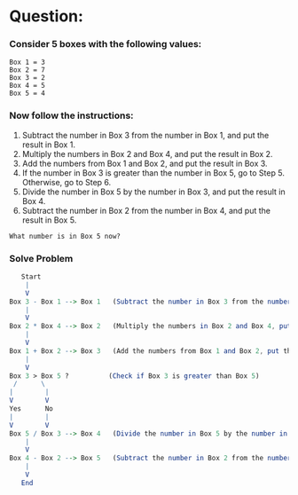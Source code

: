 # Question:

### Consider 5 boxes with the following values:

```text
Box 1 = 3
Box 2 = 7
Box 3 = 2
Box 4 = 5
Box 5 = 4
```

### Now follow the instructions:

1. Subtract the number in Box 3 from the number in Box 1, and put the result in Box 1.
2. Multiply the numbers in Box 2 and Box 4, and put the result in Box 2.
3. Add the numbers from Box 1 and Box 2, and put the result in Box 3.
4. If the number in Box 3 is greater than the number in Box 5, go to Step 5. Otherwise, go to Step 6.
5. Divide the number in Box 5 by the number in Box 3, and put the result in Box 4.
6. Subtract the number in Box 2 from the number in Box 4, and put the result in Box 5.

`What number is in Box 5 now?`

### Solve Problem

```mathematica
   Start
    |
    V
Box 3 - Box 1 --> Box 1   (Subtract the number in Box 3 from the number in Box 1, put the result in Box 1)
    |
    V
Box 2 * Box 4 --> Box 2   (Multiply the numbers in Box 2 and Box 4, put the result in Box 2)
    |
    V
Box 1 + Box 2 --> Box 3   (Add the numbers from Box 1 and Box 2, put the result in Box 3)
    |
    V
Box 3 > Box 5 ?          (Check if Box 3 is greater than Box 5)
 /      \
|        |
V        V
Yes      No
|        |
V        V
Box 5 / Box 3 --> Box 4   (Divide the number in Box 5 by the number in Box 3, put the result in Box 4)
    |
    V
Box 4 - Box 2 --> Box 5   (Subtract the number in Box 2 from the number in Box 4, put the result in Box 5)
    |
    V
   End
```